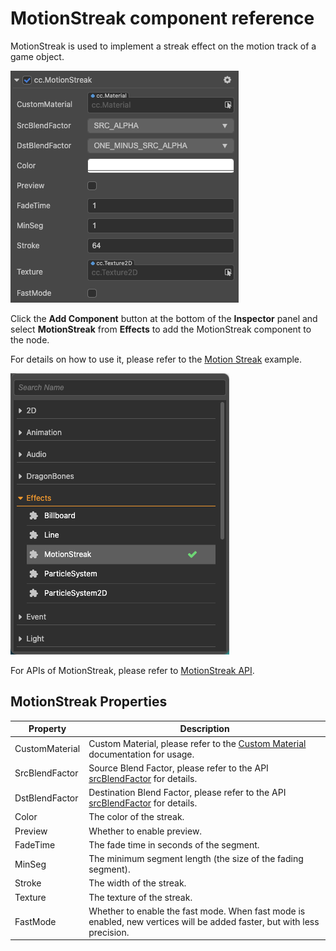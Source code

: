 # MotionStreak component reference

MotionStreak is used to implement a streak effect on the motion track of a game object.

![motionstreak](motion-streak/motionstreak.png)

Click the **Add Component** button at the bottom of the **Inspector** panel and select **MotionStreak** from **Effects** to add the MotionStreak component to the node.

For details on how to use it, please refer to the [Motion Streak](https://github.com/cocos-creator/test-cases-3d/tree/v3.0/assets/cases/ui/24.motion-streak) example.

![add motionStreak](motion-streak/add-motion-streak.png)

For APIs of MotionStreak, please refer to [MotionStreak API](__APIDOC__/en/classes/particle2d.motionstreak.html).

## MotionStreak Properties

| Property | Description
| -------------- | ----------- |
| CustomMaterial | Custom Material, please refer to the [Custom Material](./../../ui-system/components/engine/ui-material.md) documentation for usage. |
| SrcBlendFactor | Source Blend Factor, please refer to the API [srcBlendFactor](__APIDOC__/en/classes/particle2d.particlesystem2d.html#srcblendfactor) for details. |
| DstBlendFactor | Destination Blend Factor, please refer to the API [srcBlendFactor](__APIDOC__/en/classes/particle2d.particlesystem2d.html#dstblendfactor) for details. |
| Color | The color of the streak. |
| Preview | Whether to enable preview. |
| FadeTime | The fade time in seconds of the segment. |
| MinSeg | The minimum segment length (the size of the fading segment). |
| Stroke | The width of the streak. |
| Texture | The texture of the streak. |
| FastMode | Whether to enable the fast mode. When fast mode is enabled, new vertices will be added faster, but with less precision. |
